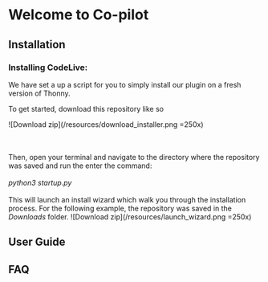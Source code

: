 # Welcome to Co-pilot

## Installation
### Installing CodeLive:
We have set a up a script for you to simply install our plugin on a fresh version of Thonny. <br/>

To get started, download this repository like so

![Download zip](/resources/download_installer.png =250x)

<br/><br/> Then, open your terminal and navigate to the directory where the repository was saved and run the enter the command: <br/><br/>
*python3 startup.py*
<br/><br/>
This will launch an install wizard which walk you through the installation process. For the following example, the repository was saved in the *Downloads* folder.
![Download zip](/resources/launch_wizard.png =250x)
## User Guide

## FAQ
